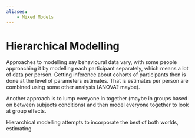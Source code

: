 ```yaml
---
aliases:
    - Mixed Models
---
```



# Hierarchical Modelling

Approaches to modelling say behavioural data vary, with some people approaching it by modelling each participant separately, which means a lot of data per person. Getting inference about cohorts of participants then is done at the level of parameters estimates. That is estimates per person are combined using some other analysis (ANOVA? maybe).

Another approach is to lump everyone in together (maybe in groups based on between subjects conditions) and then model everyone together to look at group effects.

Hierarchical modelling attempts to incorporate the best of both worlds, estimating 